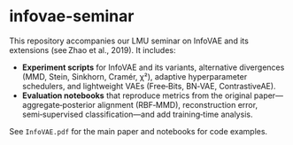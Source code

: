 # infovae-seminar

This repository accompanies our LMU seminar on InfoVAE and its extensions (see Zhao et al., 2019). It includes:

- **Experiment scripts** for InfoVAE and its variants, alternative divergences (MMD, Stein, Sinkhorn, Cramér, χ²), adaptive hyperparameter schedulers, and lightweight VAEs (Free‑Bits, BN‑VAE, ContrastiveAE).  
- **Evaluation notebooks** that reproduce metrics from the original paper—aggregate‑posterior alignment (RBF‑MMD), reconstruction error, semi‑supervised classification—and add training‑time analysis.  

See `InfoVAE.pdf` for the main paper and notebooks for code examples.  
